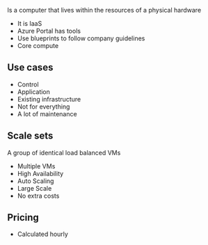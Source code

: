 Is a computer that lives within the resources of a physical hardware
* It is IaaS
* Azure Portal has tools
* Use blueprints to follow company guidelines
* Core compute

## Use cases 

* Control
* Application
* Existing infrastructure
* Not for everything
* A lot of maintenance

## Scale sets

A group of identical load balanced VMs
* Multiple VMs
* High Availability
* Auto Scaling
* Large Scale
* No extra costs

## Pricing

* Calculated hourly
